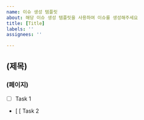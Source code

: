 ```yaml
---
name: 이슈 생성 템플릿
about: 해당 이슈 생성 템플릿을 사용하여 이슈를 생성해주세요
title: [Title]
labels: ''
assignees: ''

---
```


## (제목)
### (페이지)

- [ ] Task 1
- [ [ Task 2
